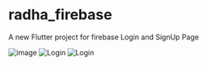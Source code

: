 # radha_firebase

A new Flutter project for firebase Login and SignUp Page



![image](https://github.com/Surbhi2000312/FlutterFirebase_Project/assets/163031205/30135465-9265-4031-8499-b7aecdb6a4b9)
![Login](https://github.com/Surbhi2000312/FlutterFirebase_Project/assets/163031205/e0510f7e-ab03-4dd3-9d97-c61913e710f5)
![Login](https://github.com/Surbhi2000312/FlutterFirebase_Project/assets/163031205/78f8e32d-44e9-4273-8f09-e00257cb6086)
